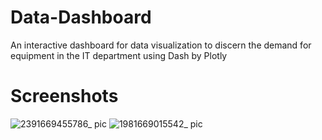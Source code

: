 # Data-Dashboard
An interactive dashboard for data visualization to discern the demand for equipment in the IT department using Dash by Plotly

# Screenshots
![2391669455786_ pic](https://github.com/sidtuladhar/Data-Dashboard/assets/111209496/87863fee-dc75-4622-9e32-213b6c05c25a)
![1981669015542_ pic](https://github.com/sidtuladhar/Data-Dashboard/assets/111209496/8f428a90-9c92-4d93-953c-c6a2ed9ecc48)

